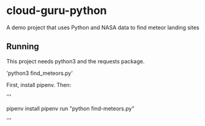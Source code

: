 # cloud-guru-python
A demo project that uses Python and NASA data to find meteor landing
sites

## Running

This project needs python3 and the requests package.

'python3 find_meteors.py'

First, install pipenv. Then:

'''

pipenv install
pipenv run "python find-meteors.py"

'''